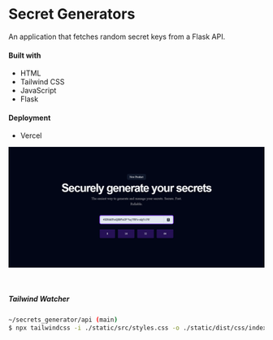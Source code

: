 # Secret Generators

An application that fetches random secret keys from a Flask API.

#### Built with

- HTML
- Tailwind CSS
- JavaScript
- Flask

#### Deployment

- Vercel

![](./api/static/assets/ss.png)

<br />

##### Tailwind Watcher

```bash
~/secrets_generator/api (main)
$ npx tailwindcss -i ./static/src/styles.css -o ./static/dist/css/index.css --watch
```
